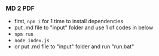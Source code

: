### MD 2 PDF
- first, `npm i` for 1 time to install dependencies
- put .md file to "input" folder and use 1 of codes in below
- `npm run`
- `node index.js`
- or put .md file to "input" folder and run "run.bat"
